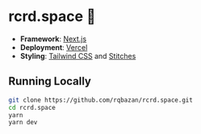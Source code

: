 # rcrd.space 🦉

- **Framework**: [Next.js](https://nextjs.org)
- **Deployment**: [Vercel](https://vercel.com)
- **Styling**: [Tailwind CSS](https://tailwindcss.com) and [Stitches](https://stitches.dev)

## Running Locally

```bash
git clone https://github.com/rqbazan/rcrd.space.git
cd rcrd.space
yarn
yarn dev
```
